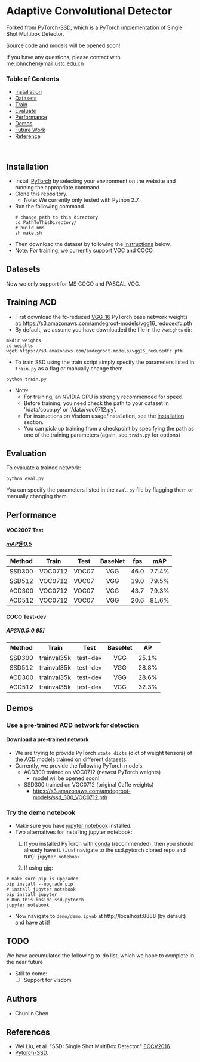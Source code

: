 # Adaptive Convolutional Detector
Forked from [PyTorch-SSD](https://github.com/amdegroot/ssd.pytorch), which is a [PyTorch](http://pytorch.org/) implementation of Single Shot Multibox Detector.

Source code and models will be opened soon!

If you have any questions, please contact with me:johnchen@mail.ustc.edu.cn

### Table of Contents
- <a href='#installation'>Installation</a>
- <a href='#datasets'>Datasets</a>
- <a href='#training-ssd'>Train</a>
- <a href='#evaluation'>Evaluate</a>
- <a href='#performance'>Performance</a>
- <a href='#demos'>Demos</a>
- <a href='#todo'>Future Work</a>
- <a href='#references'>Reference</a>

&nbsp;
&nbsp;
&nbsp;
&nbsp;

## Installation
- Install [PyTorch](http://pytorch.org/) by selecting your environment on the website and running the appropriate command.
- Clone this repository.
  * Note: We currently only tested with Python 2.7.
- Run the following command.
  ```Shell
  # change path to this directory
  cd PathToThisDirectory/
  # build nms
  sh make.sh
  ```
- Then download the dataset by following the [instructions](#datasets) below.
- Note: For training, we currently support [VOC](http://host.robots.ox.ac.uk/pascal/VOC/) and [COCO](http://mscoco.org/).

## Datasets
Now we only support for MS COCO and PASCAL VOC.

## Training ACD
- First download the fc-reduced [VGG-16](https://arxiv.org/abs/1409.1556) PyTorch base network weights at:              https://s3.amazonaws.com/amdegroot-models/vgg16_reducedfc.pth
- By default, we assume you have downloaded the file in the `/weights` dir:

```Shell
mkdir weights
cd weights
wget https://s3.amazonaws.com/amdegroot-models/vgg16_reducedfc.pth
```

- To train SSD using the train script simply specify the parameters listed in `train.py` as a flag or manually change them.

```Shell
python train.py
```

- Note:
  * For training, an NVIDIA GPU is strongly recommended for speed.
  * Before training, you need check the path to your dataset in '/data/coco.py' or '/data/voc0712.py'.
  * For instructions on Visdom usage/installation, see the <a href='#installation'>Installation</a> section.
  * You can pick-up training from a checkpoint by specifying the path as one of the training parameters (again, see `train.py` for options)

## Evaluation
To evaluate a trained network:

```Shell
python eval.py
```

You can specify the parameters listed in the `eval.py` file by flagging them or manually changing them.


## Performance

#### VOC2007 Test

##### mAP@0.5

| Method | Train | Test | BaseNet | fps | mAP |
|:-:|:-:|:-:|:-:|:-:|:-:|
| SSD300 | VOC0712 |VOC07|VGG| 46.0 | 77.4% |
| SSD512 | VOC0712 |VOC07|VGG| 19.0 | 79.5% |
| ACD300 | VOC0712 |VOC07|VGG| 43.7 | 79.3% |
| ACD512 | VOC0712 |VOC07|VGG| 20.6 | 81.6% |

#### COCO Test-dev

##### AP@[0.5:0.95]
| Method | Train | Test |BaseNet| AP |
|:-:|:-:|:-:|:-:|:-:|
| SSD300 | trainval35k |test-dev|VGG| 25.1% |
| SSD512 | trainval35k |test-dev|VGG| 28.8% |
| ACD300 | trainval35k |test-dev|VGG| 28.6% |
| ACD512 | trainval35k |test-dev|VGG| 32.3% |


## Demos

### Use a pre-trained ACD network for detection

#### Download a pre-trained network
- We are trying to provide PyTorch `state_dicts` (dict of weight tensors) of the ACD models trained on different datasets.  
- Currently, we provide the following PyTorch models:
    * ACD300 trained on VOC0712 (newest PyTorch weights)
      - model wil be opened soon!
    * SSD300 trained on VOC0712 (original Caffe weights)
      - https://s3.amazonaws.com/amdegroot-models/ssd_300_VOC0712.pth

### Try the demo notebook
- Make sure you have [jupyter notebook](http://jupyter.readthedocs.io/en/latest/install.html) installed.
- Two alternatives for installing jupyter notebook:
    1. If you installed PyTorch with [conda](https://www.continuum.io/downloads) (recommended), then you should already have it.  (Just  navigate to the ssd.pytorch cloned repo and run):
    `jupyter notebook`

    2. If using [pip](https://pypi.python.org/pypi/pip):

```Shell
# make sure pip is upgraded
pip install --upgrade pip
# install jupyter notebook
pip install jupyter
# Run this inside ssd.pytorch
jupyter notebook
```

- Now navigate to `demo/demo.ipynb` at http://localhost:8888 (by default) and have at it!

## TODO
We have accumulated the following to-do list, which we hope to complete in the near future
- Still to come:
  * [ ] Support for visdom

## Authors
- Chunlin Chen

## References
- Wei Liu, et al. "SSD: Single Shot MultiBox Detector." [ECCV2016](http://arxiv.org/abs/1512.02325).
- [Pytorch-SSD](https://github.com/amdegroot/ssd.pytorch).
